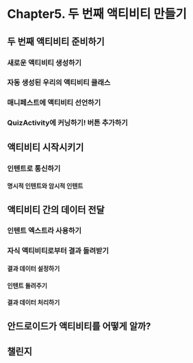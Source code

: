 # Chapter5. 두 번째 액티비티 만들기

## 두 번째 액티비티 준비하기

### 새로운 액티비티 생성하기

### 자동 생성된 우리의 액티비티 클래스

### 매니페스트에 액티비티 선언하기

### QuizActivity에 커닝하기! 버튼 추가하기


## 액티비티 시작시키기

### 인텐트로 통신하기

#### 명시적 인텐트와 암시적 인텐트

## 액티비티 간의 데이터 전달

### 인텐트 엑스트라 사용하기

### 자식 액티비티로부터 결과 돌려받기

#### 결과 데이터 설정하기

#### 인텐트 돌려주기

#### 결과 데이터 처리하기

## 안드로이드가 액티비티를 어떻게 알까?

## 챌린지


